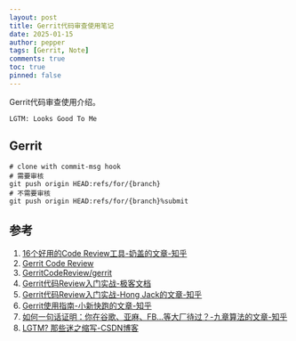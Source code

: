 ```yaml
---
layout: post
title: Gerrit代码审查使用笔记
date: 2025-01-15
author: pepper
tags: [Gerrit, Note]
comments: true
toc: true
pinned: false
---
```


Gerrit代码审查使用介绍。

<!-- more -->

```text
LGTM: Looks Good To Me
```

## Gerrit

```shell
# clone with commit-msg hook
# 需要审核
git push origin HEAD:refs/for/{branch}
# 不需要审核
git push origin HEAD:refs/for/{branch}%submit
```

## 参考

1. [16个好用的Code Review工具-奶盖的文章-知乎](https://zhuanlan.zhihu.com/p/103592147)
2. [Gerrit Code Review](https://www.gerritcodereview.com)
3. [GerritCodeReview/gerrit](https://github.com/GerritCodeReview/gerrit)
4. [Gerrit代码Review入门实战-极客文档](https://geekdaxue.co/read/u316337@ce14e5/hm0hvs)
5. [Gerrit代码Review入门实战-Hong Jack的文章-知乎](https://zhuanlan.zhihu.com/p/21482554)
6. [Gerrit使用指南-小新快跑的文章-知乎](https://zhuanlan.zhihu.com/p/714447850)
7. [如何一句话证明：你在谷歌、亚麻、FB…等大厂待过？-九章算法的文章-知乎](https://zhuanlan.zhihu.com/p/79771262)
8. [LGTM? 那些迷之缩写-CSDN博客](https://blog.csdn.net/misayaaaaa/article/details/102684348)
